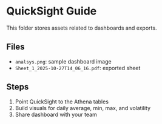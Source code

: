 # QuickSight Guide

This folder stores assets related to dashboards and exports.

## Files

- `analsys.png`: sample dashboard image
- `Sheet_1_2025-10-27T14_06_16.pdf`: exported sheet

## Steps

1. Point QuickSight to the Athena tables
2. Build visuals for daily average, min, max, and volatility
3. Share dashboard with your team
